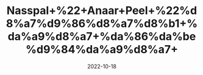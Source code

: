 ---
title: 'Nasspal+%22+Anaar+Peel+%22%d8%a7%d9%86%d8%a7%d8%b1+%da%a9%d8%a7+%da%86%da%be%d9%84%da%a9%d8%a7+'
date: '2022-10-18' 
metatag: '' 
inventory: '0' 
draft: false 
# meta description 
shortDescripton: 'It+may+helps+treat+some+skin+conditions+and+may+protects+against+hearing+loss.'
description: 'Herbs+%d8%ac%da%91%db%8c+%d8%a8%d9%88%d9%b9%db%8c'
longdescription: ''
featured: True
# product Price
price: '150.0'
# Product Short Description
shortDescription: 'It+may+helps+treat+some+skin+conditions+and+may+protects+against+hearing+loss.'
productID: 'CBD3482D-9C24-ED11-9968-005056B3A416'
type: 'products'
category: 'Herbs+%d8%ac%da%91%db%8c+%d8%a8%d9%88%d9%b9%db%8c' 
thumnailproduct: 'https://eraconnect.blob.core.windows.net/product-images/aminsaddiquidawakhana/CBD3482D-9C24-ED11-9968-005056B3A416.webp' 
images:
  - image: 'https://eraconnect.blob.core.windows.net/product-images/aminsaddiquidawakhana/CBD3482D-9C24-ED11-9968-005056B3A416.webp'  
Variants:
---